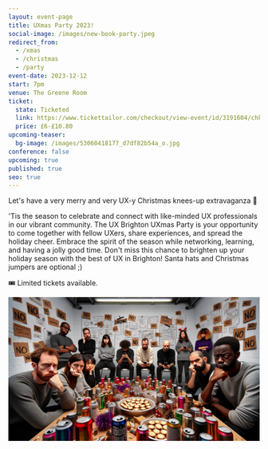```yaml
---
layout: event-page
title: UXmas Party 2023!
social-image: /images/new-book-party.jpeg
redirect_from:
  - /xmas
  - /christmas
  - /party
event-date: 2023-12-12
start: 7pm
venue: The Greene Room
ticket:
  state: Ticketed
  link: https://www.tickettailor.com/checkout/view-event/id/3191604/chk/0663?nc=1698153644
  price: £6-£10.80
upcoming-teaser:
  bg-image: /images/53060418177_d7df82b54a_o.jpg
conference: false
upcoming: true
published: true
seo: true
---
```

Let's have a very merry and very UX-y Christmas knees-up extravaganza 🎄

'Tis the season to celebrate and connect with like-minded UX professionals in our vibrant community. The UX Brighton UXmas Party is your opportunity to come together with fellow UXers, share experiences, and spread the holiday cheer. Embrace the spirit of the season while networking, learning, and having a jolly good time. Don't miss this chance to brighten up your holiday season with the best of UX in Brighton! Santa hats and Christmas jumpers are optional ;)

🎟️ Limited tickets available.

<img src="/images/f5528178-116f-40fc-a7c9-98f57c6e41f4.webp" alt="" class="image-align-inline-100w"/>